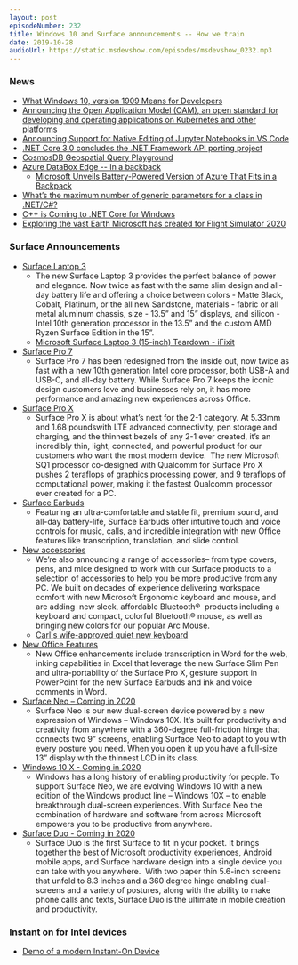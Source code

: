 ```yaml
---
layout: post
episodeNumber: 232
title: Windows 10 and Surface announcements -- How we train
date: 2019-10-28
audioUrl: https://static.msdevshow.com/episodes/msdevshow_0232.mp3
--- 
```


### News

- [What Windows 10, version 1909 Means for Developers](https://blogs.windows.com/windowsdeveloper/2019/10/16/what-windows-10-version-1909-means-for-developers/)
- [Announcing the Open Application Model (OAM), an open standard for developing and operating applications on Kubernetes and other platforms](https://cloudblogs.microsoft.com/opensource/2019/10/16/announcing-open-application-model/)
- [Announcing Support for Native Editing of Jupyter Notebooks in VS Code](https://devblogs.microsoft.com/python/announcing-support-for-native-editing-of-jupyter-notebooks-in-vs-code/)
- [.NET Core 3.0 concludes the .NET Framework API porting project ](https://github.com/dotnet/announcements/issues/130)
- [CosmosDB Geospatial Query Playground](https://www.documentdb.com/sql/demo#geospatial)
- [Azure DataBox Edge -- In a backback](https://blogs.microsoft.com/blog/2019/10/03/enabling-government-to-advance-tech-intensity-with-newest-cloud-product-innovations/)
    - [Microsoft Unveils Battery-Powered Version of Azure That Fits in a Backpack](https://www.petri.com/microsoft-unveils-battery-powered-version-of-azure-that-fits-in-a-backpack)
- [What’s the maximum number of generic parameters for a class in .NET/C#?](https://www.tabsoverspaces.com/233802-whats-the-maximum-number-of-generic-parameters-for-a-class-in-net-csharp)
- [C++ is Coming to .NET Core for Windows](https://www.infoq.com/news/2019/10/CPP-CLI-NetCore/)
- [Exploring the vast Earth Microsoft has created for Flight Simulator 2020](https://theaircurrent.com/technology/exploring-the-big-sky-microsoft-is-creating-for-flight-simulator-2020/)

###  Surface Announcements

- [Surface Laptop 3](https://www.youtube.com/watch?v=o3IQ1JrXnV8&feature=youtu.be)
    - The new Surface Laptop 3 provides the perfect balance of power and elegance. Now twice as fast with the same slim design and all-day battery life and offering a choice between colors - Matte Black, Cobalt, Platinum, or the all new Sandstone, materials - fabric or all metal aluminum chassis, size - 13.5” and 15” displays, and silicon - Intel 10th generation processor in the 13.5” and the custom AMD Ryzen Surface Edition in the 15”.
    - [Microsoft Surface Laptop 3 (15-inch) Teardown - iFixit](https://msdv.sh/2qbRdBQ)
- [Surface Pro 7](https://www.youtube.com/watch?v=V4Hwi3o2X0E&feature=youtu.be)
    - Surface Pro 7 has been redesigned from the inside out, now twice as fast with a new 10th generation Intel core processor, both USB-A and USB-C, and all-day battery. While Surface Pro 7 keeps the iconic design customers love and businesses rely on, it has more performance and amazing new experiences across Office.
- [Surface Pro X](https://www.youtube.com/watch?v=v5SFBpMiaiQ)
    - Surface Pro X is about what’s next for the 2-1 category. At 5.33mm and 1.68 poundswith LTE advanced connectivity, pen storage and charging, and the thinnest bezels of any 2-1 ever created, it’s an incredibly thin, light, connected, and powerful product for our customers who want the most modern device.  The new Microsoft SQ1 processor co-designed with Qualcomm for Surface Pro X pushes 2 teraflops of graphics processing power, and 9 teraflops of computational power, making it the fastest Qualcomm processor ever created for a PC. 
- [Surface Earbuds](https://www.youtube.com/watch?v=EwxyD_dkGVA)
    - Featuring an ultra-comfortable and stable fit, premium sound, and all-day battery-life, Surface Earbuds offer intuitive touch and voice controls for music, calls, and incredible integration with new Office features like transcription, translation, and slide control.
- [New accessories](https://blogs.windows.com/devices/?p=262823?ocid%3Doct19e_soc_omc_sur_tw_link_lrn_panosblog19&utm_source=t.co&utm_medium=referral#CuuEY1Sxv8dBRD6e.97)
    - We’re also announcing a range of accessories– from type covers, pens, and mice designed to work with our Surface products to a selection of accessories to help you be more productive from any PC. We built on decades of experience delivering workspace comfort with new Microsoft Ergonomic keyboard and mouse, and are adding  new sleek, affordable Bluetooth®  products including a keyboard and compact, colorful Bluetooth® mouse, as well as bringing new colors for our popular Arc Mouse.
    - [Carl's wife-approved quiet new keyboard](https://www.microsoft.com/en-us/p/microsoft-bluetooth-keyboard/919v6qb80zg3?activetab=pivot%3aoverviewtab)
- [New Office Features](https://www.microsoft.com/en-us/microsoft-365/blog/2019/10/02/microsoft-365-intuitive-natural-innovations-voice-digital-ink-touch/)
    - New Office enhancements include transcription in Word for the web, inking capabilities in Excel that leverage the new Surface Slim Pen and ultra-portability of the Surface Pro X, gesture support in PowerPoint for the new Surface Earbuds and ink and voice comments in Word.
- [Surface Neo – Coming in 2020](https://www.youtube.com/watch?v=fssZICsV4Rg)
    - Surface Neo is our new dual-screen device powered by a new expression of Windows – Windows 10X. It’s built for productivity and creativity from anywhere with a 360-degree full-friction hinge that connects two 9” screens, enabling Surface Neo to adapt to you with every posture you need. When you open it up you have a full-size 13” display with the thinnest LCD in its class.
- [Windows 10 X - Coming in 2020](https://blogs.windows.com/windowsexperience/2019/10/02/introducing-windows-10x-enabling-dual-screen-pcs-in-2020/#R4fyiaivcEyTtGql.97)
    - Windows has a long history of enabling productivity for people. To support Surface Neo, we are evolving Windows 10 with a new edition of the Windows product line – Windows 10X – to enable breakthrough dual-screen experiences. With Surface Neo the combination of hardware and software from across Microsoft empowers you to be productive from anywhere.
- [Surface Duo - Coming in 2020](https://www.youtube.com/watch?v=kU78s9ExFFA)
    - Surface Duo is the first Surface to fit in your pocket. It brings together the best of Microsoft productivity experiences, Android mobile apps, and Surface hardware design into a single device you can take with you anywhere.  With two paper thin 5.6-inch screens that unfold to 8.3 inches and a 360 degree hinge enabling dual-screens and a variety of postures, along with the ability to make phone calls and texts, Surface Duo is the ultimate in mobile creation and productivity.  

### Instant on for Intel devices

 - [Demo of a modern Instant-On Device](https://twitter.com/Daniel_Rubino/status/1187774488387227650)